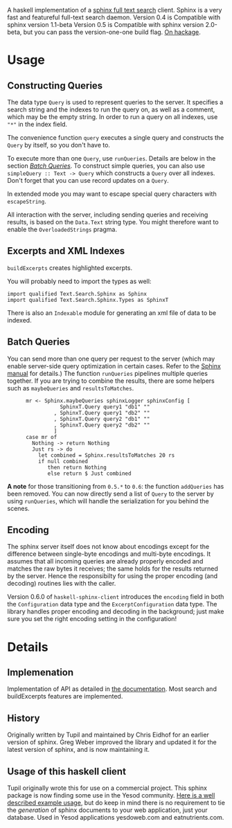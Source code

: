 A haskell implementation of a [sphinx full text search](http://sphinxsearch.com) client.
Sphinx is a very fast and featureful full-text search daemon.
Version 0.4 is Compatible with sphinx version 1.1-beta
Version 0.5 is Compatible with sphinx version 2.0-beta, but you can pass the version-one-one build flag.
[On hackage](http://hackage.haskell.org/package/sphinx).

# Usage

## Constructing Queries

The data type `Query` is used to represent queries to the server. It specifies
a search string and the indexes to run the query on, as well as a comment,
which may be the empty string. In order to run a query on all indexes, use
`"*"` in the index field.

The convenience function `query` executes a single query and constructs the
`Query` by itself, so you don't have to.

To execute more than one `Query`, use `runQueries`. Details are below in the
section [*Batch Queries*](#batch-queries). To construct simple queries, you can
also use `simpleQuery :: Text -> Query` which constructs a `Query` over all
indexes. Don't forget that you can use record updates on a `Query`.

In extended mode you may want to escape special query characters with `escapeString`.

All interaction with the server, including sending queries and receiving
results, is based on the `Data.Text` string type. You might therefore want to
enable the `OverloadedStrings` pragma.

## Excerpts and XML Indexes

`buildExcerpts` creates highlighted excerpts.

You will probably need to import the types as well:

    import qualified Text.Search.Sphinx as Sphinx
    import qualified Text.Search.Sphinx.Types as SphinxT

There is also an `Indexable` module for generating an xml file of data to be indexed.

## Batch Queries

You can send more than one query per request to the server (which may enable
server-side query optimization in certain cases. Refer to the
[Sphinx manual](http://sphinxsearch.com/docs/2.0.4/api-func-addquery.html)
for details.) The function `runQueries` pipelines multiple queries together. If you
are trying to combine the results, there are some helpers such as
`maybeQueries` and `resultsToMatches`.

~~~~~~ {.haskell}
      mr <- Sphinx.maybeQueries sphinxLogger sphinxConfig [
                 SphinxT.Query query1 "db1" ""
               , SphinxT.Query query1 "db2" ""
               , SphinxT.Query query2 "db1" ""
               , SphinxT.Query query2 "db2" ""
               ]
      case mr of
        Nothing -> return Nothing
        Just rs -> do
          let combined = Sphinx.resultsToMatches 20 rs
          if null combined
             then return Nothing
             else return $ Just combined
~~~~~~

**A note** for those transitioning from `0.5.*` to `0.6`: the function `addQueries`
has been removed. You can now directly send a list of `Query` to the server by using
`runQueries`, which will handle the serialization for you behind the scenes.

## Encoding

The sphinx server itself does not know about encodings except for the
difference between single-byte encodings and multi-byte encodings. It assumes
that all incoming queries are already properly encoded and matches the raw
bytes it receives; the same holds for the results returned by the server. Hence
the responsibilty for using the proper encoding (and decoding) routines lies
with the caller.

Version 0.6.0 of `haskell-sphinx-client` introduces the `encoding` field in
both the `Configuration` data type and the `ExcerptConfiguration` data type.
The library handles proper encoding and decoding in the background; just
make sure you set the right encoding setting in the configuration!

Details
=======

Implemenation
-------------
Implementation of API as detailed in [the documentation](http://sphinxsearch.com/docs/manual-1.10.html).
Most search and buildExcerpts features are implemented.

History
-------
Originally written by Tupil and maintained by Chris Eidhof for an earlier version of sphinx.
Greg Weber improved the library and updated it for the latest version of sphinx, and is now maintaining it.

Usage of this haskell client
----------------------------
Tupil originally wrote this for use on a commercial project.
This sphinx package is now finding some use in the Yesod community. [Here is a well described example usage](http://www.yesodweb.com/book/sphinx), but do keep in mind there is no requirement to tie the *generation* of sphinx documents to your web application, just your database. Used in Yesod applications yesdoweb.com and eatnutrients.com.
